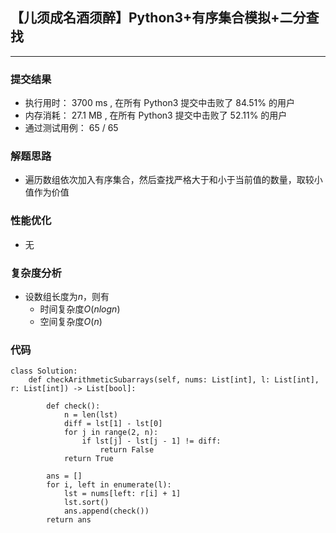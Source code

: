 ## 【儿须成名酒须醉】Python3+有序集合模拟+二分查找
***
### 提交结果
- 执行用时： 3700 ms , 在所有 Python3 提交中击败了 84.51% 的用户
- 内存消耗： 27.1 MB , 在所有 Python3 提交中击败了 52.11% 的用户
- 通过测试用例： 65 / 65

### 解题思路

- 遍历数组依次加入有序集合，然后查找严格大于和小于当前值的数量，取较小值作为价值

### 性能优化

- 无

### 复杂度分析

- 设数组长度为$n$，则有
  - 时间复杂度$O(nlogn)$
  - 空间复杂度$O(n)$
    
### 代码
```#python3
class Solution:
    def checkArithmeticSubarrays(self, nums: List[int], l: List[int], r: List[int]) -> List[bool]:

        def check():
            n = len(lst)
            diff = lst[1] - lst[0]
            for j in range(2, n):
                if lst[j] - lst[j - 1] != diff:
                    return False
            return True

        ans = []
        for i, left in enumerate(l):
            lst = nums[left: r[i] + 1]
            lst.sort()
            ans.append(check())
        return ans
```